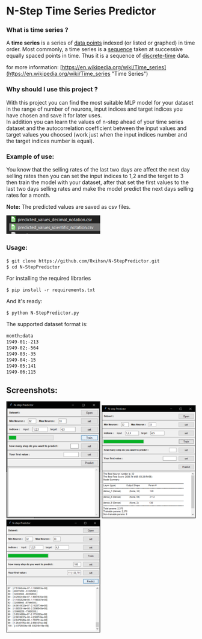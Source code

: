 # N-Step Time Series Predictor


### What is time series ?
A **time series** is a series of [data points](http://www.wikizero.biz/index.php?q=aHR0cHM6Ly9lbi53aWtpcGVkaWEub3JnL3dpa2kvRGF0YV9wb2ludA "Data point") indexed (or listed or graphed) in time order. Most commonly, a time series is a [sequence](http://www.wikizero.biz/index.php?q=aHR0cHM6Ly9lbi53aWtpcGVkaWEub3JnL3dpa2kvU2VxdWVuY2U "Sequence") taken at successive equally spaced points in time. Thus it is a sequence of [discrete-time](http://www.wikizero.biz/index.php?q=aHR0cHM6Ly9lbi53aWtpcGVkaWEub3JnL3dpa2kvRGlzY3JldGUtdGltZQ "Discrete-time") data.

for more information: [https://en.wikipedia.org/wiki/Time_series](https://en.wikipedia.org/wiki/Time_series "Time Series")

### Why should I use this project ?
With this project you can find the most suitable MLP model for your dataset in the range of number of neurons, input indices and target indices you have chosen and save it for later uses.  
In addition you can learn the values of n-step ahead of your time series dataset and the autocorrelation coefficient between the input values and target values you choosed (work just when the input indices number and the target indices number is equal).

### Example of use:
You know that the selling rates of the last two days are affect the next day selling rates then you can set the input indices to 1,2 and the terget to 3 then train the model with your dataset, after that set the first values to the last two days selling rates and make the model predict the next days selling rates for a month.


**Note:**
The predicted values are saved as csv files.

<img src="/screenshots/ss(4).png" width="250"/>



### Usage: 

	$ git clone https://github.com/0xihsn/N-StepPredictor.git
	$ cd N-StepPredictor

For installing the required libraries

	$ pip install -r requirements.txt

And it's ready:

	$ python N-StepPredictor.py
The supported dataset format is:
````
month;data
1949-01;-213
1949-02;-564
1949-03;-35
1949-04;-15
1949-05;141
1949-06;115
````
 

## Screenshots:

<img src="/screenshots/ss(1).png" width="250"/>
<img src="/screenshots/ss(2).png" width="250"/>
<img src="/screenshots/ss(3).png" width="250"/>




